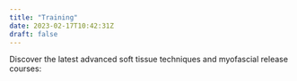 ```yaml
---
title: "Training"
date: 2023-02-17T10:42:31Z
draft: false
---
```



 Discover the latest advanced soft tissue techniques and myofascial release courses:

 
